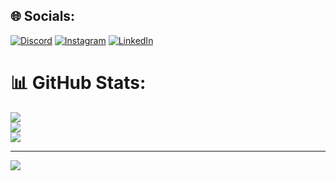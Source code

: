 
## 🌐 Socials:
[![Discord](https://img.shields.io/badge/Discord-%237289DA.svg?logo=discord&logoColor=white)](htttps://discord.gg/8845) [![Instagram](https://img.shields.io/badge/Instagram-%23E4405F.svg?logo=Instagram&logoColor=white)](https://instagram.com/@LuannThuann) [![LinkedIn](https://img.shields.io/badge/LinkedIn-%230077B5.svg?logo=linkedin&logoColor=white)](https://www.linkedin.com/in/luann-leal-b30300194/)
# 📊 GitHub Stats:
![](https://github-readme-stats.vercel.app/api?username=LuannThuann&theme=dark&hide_border=true&include_all_commits=false&count_private=false)<br/>
![](https://github-readme-streak-stats.herokuapp.com/?user=LuannThuann&theme=dark&hide_border=true)<br/>
![](https://github-readme-stats.vercel.app/api/top-langs/?username=LuannThuann&theme=dark&hide_border=true&include_all_commits=false&count_private=false&layout=compact)

---
[![](https://visitcount.itsvg.in/api?id=LuannThuann&icon=0&color=0)](https://visitcount.itsvg.in)

<!-- Proudly created with GPRM ( https://gprm.itsvg.in ) -->
